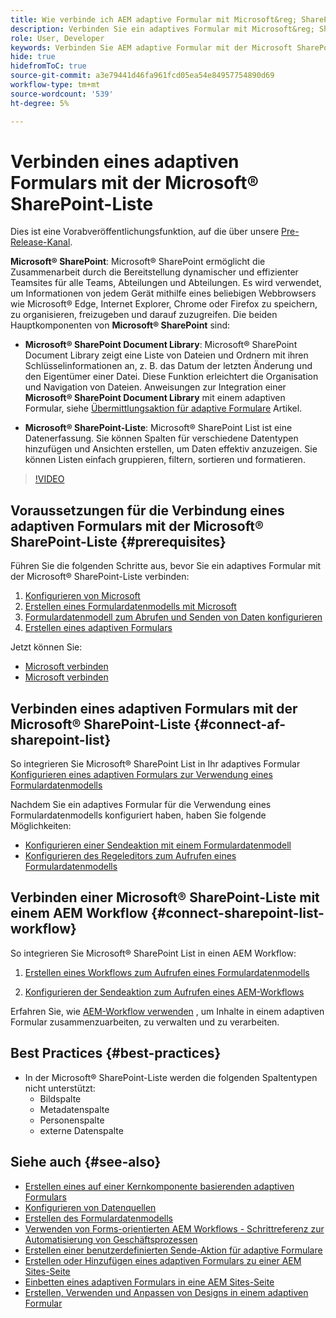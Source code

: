 ```yaml
---
title: Wie verbinde ich AEM adaptive Formular mit Microsoft&reg; SharePoint List?
description: Verbinden Sie ein adaptives Formular mit Microsoft&reg; SharePoint-Liste. Erfahren Sie, wie Sie die Liste Microsoft&reg; SharePoint konfigurieren und ein Formulardatenmodell mithilfe der Konfiguration erstellen. Darüber hinaus erfahren Sie, wie Sie das FDM in Ihr adaptives Formular integrieren.
role: User, Developer
keywords: Verbinden Sie AEM adaptive Formular mit der Microsoft SharePoint-Liste, verbinden Sie das adaptive Formular mit der Microsoft SharePoint-Liste, integrieren Sie AEM adaptive Formular in die Microsoft SharePoint-Liste, integrieren Sie das adaptive Formular in Microsoft Liste, senden Sie Daten aus einem adaptiven Formular in SharePoint Liste, senden Sie AEM Workflow an SharePoint Liste.
hide: true
hidefromToC: true
source-git-commit: a3e79441d46fa961fcd05ea54e84957754890d69
workflow-type: tm+mt
source-wordcount: '539'
ht-degree: 5%

---
```



# Verbinden eines adaptiven Formulars mit der Microsoft® SharePoint-Liste

<span class="preview"> Dies ist eine Vorabveröffentlichungsfunktion, auf die über unsere [Pre-Release-Kanal](https://experienceleague.adobe.com/docs/experience-manager-cloud-service/content/release-notes/prerelease.html#new-features). </span>

**Microsoft® SharePoint**: Microsoft® SharePoint ermöglicht die Zusammenarbeit durch die Bereitstellung dynamischer und effizienter Teamsites für alle Teams, Abteilungen und Abteilungen. Es wird verwendet, um Informationen von jedem Gerät mithilfe eines beliebigen Webbrowsers wie Microsoft® Edge, Internet Explorer, Chrome oder Firefox zu speichern, zu organisieren, freizugeben und darauf zuzugreifen. Die beiden Hauptkomponenten von **Microsoft® SharePoint** sind:

* **Microsoft® SharePoint Document Library**: Microsoft® SharePoint Document Library zeigt eine Liste von Dateien und Ordnern mit ihren Schlüsselinformationen an, z. B. das Datum der letzten Änderung und den Eigentümer einer Datei. Diese Funktion erleichtert die Organisation und Navigation von Dateien.
Anweisungen zur Integration einer **Microsoft® SharePoint Document Library** mit einem adaptiven Formular, siehe [Übermittlungsaktion für adaptive Formulare](/help/forms/configuring-submit-actions.md#submit-to-sharepoint) Artikel.

* **Microsoft® SharePoint-Liste**: Microsoft® SharePoint List ist eine Datenerfassung. Sie können Spalten für verschiedene Datentypen hinzufügen und Ansichten erstellen, um Daten effektiv anzuzeigen. Sie können Listen einfach gruppieren, filtern, sortieren und formatieren.

>[!VIDEO](https://video.tv.adobe.com/v/3424820/connect-aem-adaptive-form-to-sharepointlist/?quality=12&learn=on)

## Voraussetzungen für die Verbindung eines adaptiven Formulars mit der Microsoft® SharePoint-Liste {#prerequisites}

Führen Sie die folgenden Schritte aus, bevor Sie ein adaptives Formular mit der Microsoft® SharePoint-Liste verbinden:

1. [Konfigurieren von Microsoft](/help/forms/configure-data-sources.md#configure-microsoft-sharepoint-list)
1. [Erstellen eines Formulardatenmodells mit Microsoft](/help/forms/create-form-data-models.md)
1. [Formulardatenmodell zum Abrufen und Senden von Daten konfigurieren](/help/forms/work-with-form-data-model.md#configure-services)
1. [Erstellen eines adaptiven Formulars](/help/forms/creating-adaptive-form-core-components.md)

Jetzt können Sie:

* [Microsoft verbinden](#connect-an-adaptive-form-to-microsoft-sharepoint-list-connect-af-sharepoint-list)
* [Microsoft verbinden](#connect-sharepoint-list-workflow)

## Verbinden eines adaptiven Formulars mit der Microsoft® SharePoint-Liste {#connect-af-sharepoint-list}

So integrieren Sie Microsoft® SharePoint List in Ihr adaptives Formular [Konfigurieren eines adaptiven Formulars zur Verwendung eines Formulardatenmodells](/help/forms/creating-adaptive-form-core-components.md#configure-a-schema-or-form-data-model-for-an-adaptive-formconfigure-schema-or-data-model-for-form)

Nachdem Sie ein adaptives Formular für die Verwendung eines Formulardatenmodells konfiguriert haben, haben Sie folgende Möglichkeiten:

* [Konfigurieren einer Sendeaktion mit einem Formulardatenmodell](/help/forms/configuring-submit-actions.md#submit-using-form-data-model)
* [Konfigurieren des Regeleditors zum Aufrufen eines Formulardatenmodells](/help/forms/rule-editor.md#invoke-form-data-model-service-invoke)

## Verbinden einer Microsoft® SharePoint-Liste mit einem AEM Workflow {#connect-sharepoint-list-workflow}

So integrieren Sie Microsoft® SharePoint List in einen AEM Workflow:

1. [Erstellen eines Workflows zum Aufrufen eines Formulardatenmodells](https://experienceleague.adobe.com/docs/experience-manager-65/developing/extending-aem/extending-workflows/workflows-models.html?lang=de)

   <!--
    To create a new workflow with the editor, perform the following steps:
    1.  Go to your **AEM Forms Author** instance > **[!UICONTROL Tools]** > **[!UICONTROL Workflow]** > **[!UICONTROL Models]**.
    1.  Click **[!UICONTROL Create]** > **[!UICONTROL Create Model]**. The Add Workflow Model dialog appears. 
    1. Specify **[!UICONTROL Title]** and **[!UICONTROL Name (optional)]**.
    1. Click **[!UICONTROL Done]**. The new model is listed in the Workflow Models console.
    1. Select your new workflow, then use **[!UICONTROL Edit]** to open it for configuration.
    1. Add **[!UICONTROL Invoke Form Data Model Service]** step to your workflow.
    1. Confirm the changes with Sync (editor toolbar) to generate the runtime model.
    -->

1. [Konfigurieren der Sendeaktion zum Aufrufen eines AEM-Workflows](/help/forms/configuring-submit-actions.md#invoke-an-aem-workflow)


Erfahren Sie, wie [AEM-Workflow verwenden](https://experienceleague.adobe.com/docs/experience-manager-learn/foundation/workflow/use-workflow.html) , um Inhalte in einem adaptiven Formular zusammenzuarbeiten, zu verwalten und zu verarbeiten.

## Best Practices {#best-practices}

<!-- * For storing data in a tabular format or implementing data permissions, it is advisable to use Microsoft&reg; SharePoint List rather than Microsoft&reg; SharePoint Document Library. -->
* In der Microsoft® SharePoint-Liste werden die folgenden Spaltentypen nicht unterstützt:
   * Bildspalte
   * Metadatenspalte
   * Personenspalte
   * externe Datenspalte

## Siehe auch {#see-also}

* [Erstellen eines auf einer Kernkomponente basierenden adaptiven Formulars](/help/forms/creating-adaptive-form-core-components.md)
* [Konfigurieren von Datenquellen](/help/forms/configuring-submit-actions.md)
* [Erstellen des Formulardatenmodells](/help/forms/create-form-data-models.md)
* [Verwenden von Forms-orientierten AEM Workflows - Schrittreferenz zur Automatisierung von Geschäftsprozessen](/help/forms/aem-forms-workflow-step-reference.md)
* [Erstellen einer benutzerdefinierten Sende-Aktion für adaptive Formulare](/help/forms/custom-submit-action-form.md)
* [Erstellen oder Hinzufügen eines adaptiven Formulars zu einer AEM Sites-Seite](/help/forms/create-or-add-an-adaptive-form-to-aem-sites-page.md)
* [Einbetten eines adaptiven Formulars in eine AEM Sites-Seite](/help/forms/embed-adaptive-form-aem-sites.md)
* [Erstellen, Verwenden und Anpassen von Designs in einem adaptiven Formular](/help/forms/using-themes-in-core-components.md)







